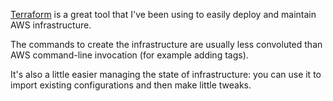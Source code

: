 [Terraform][1] is a great tool that I've been using to easily deploy and maintain AWS infrastructure.

The commands to create the infrastructure are usually less convoluted than AWS command-line invocation (for example adding tags).

It's also a little easier managing the state of infrastructure: you can use it to import existing configurations and then make little tweaks.

[1]: https://www.terraform.io/
